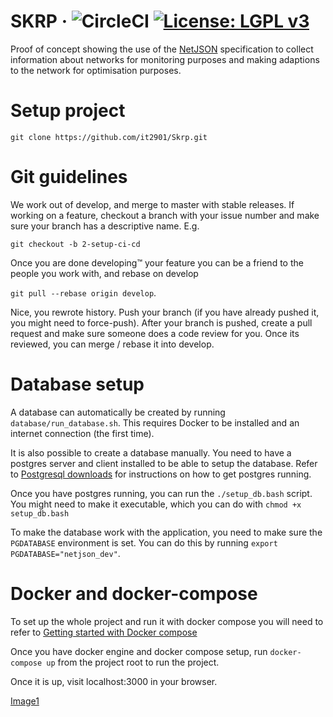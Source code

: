 # SKRP &middot; ![CircleCI](https://circleci.com/gh/it2901/Skrp.svg?style=shield&circle-token=:circle-token) [![License: LGPL v3](https://img.shields.io/badge/License-LGPL%20v3-blue.svg)](https://www.gnu.org/licenses/lgpl-3.0)
Proof of concept showing the use of the [NetJSON](http://netjson.org) specification to collect
information about networks for monitoring purposes and making adaptions to the network for
optimisation purposes.

# Setup project
`git clone https://github.com/it2901/Skrp.git`

# Git guidelines
We work out of develop, and merge to master with stable releases. If working on
a feature, checkout a branch with your issue number and make sure your branch
has a descriptive name. E.g.

`git checkout -b 2-setup-ci-cd`

Once you are done developing™ your feature you can be a friend to the people
you work with, and rebase on develop

`git pull --rebase origin develop`.

Nice, you rewrote history. Push your branch (if you have already pushed it, you
might need to force-push). After your branch is pushed, create a pull request
and make sure someone does a code review for you. Once its reviewed, you can
merge / rebase it into develop.

# Database setup
A database can automatically be created by running `database/run_database.sh`.
This requires Docker to be installed and an internet connection (the first time).

It is also possible to create a database manually.
You need to have a postgres server and client installed to be able to setup
the database. Refer to [Postgresql downloads](https://www.postgresql.org/download/)
for instructions on how to get postgres running.

Once you have postgres running, you can run the `./setup_db.bash` script. You might
need to make it executable, which you can do with `chmod +x setup_db.bash`

To make the database work with the application, you need to make sure the `PGDATABASE` environment is set.
You can do this by running `export PGDATABASE="netjson_dev"`.

# Docker and docker-compose
To set up the whole project and run it with docker compose you will need to
refer to [Getting started with Docker compose](https://docs.docker.com/compose/gettingstarted/)

Once you have docker engine and docker compose setup, run `docker-compose up`
from the project root to run the project.

Once it is up, visit localhost:3000 in your browser.

[Image1](https://github.com/it2901/Skrp/raw/testing-gifs/doc/map.gif)
